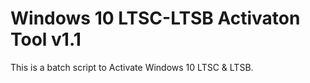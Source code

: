 # Windows 10 LTSC-LTSB Activaton Tool v1.1
This is a batch script to Activate Windows 10 LTSC & LTSB.
